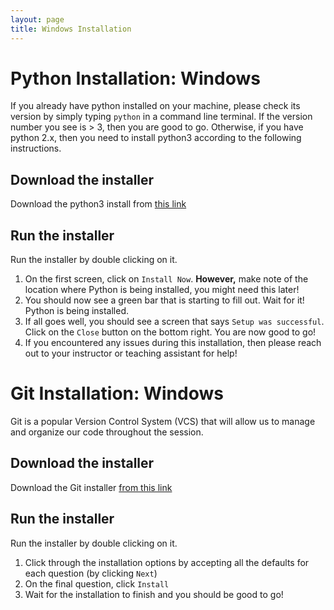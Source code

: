 ```yaml
---
layout: page
title: Windows Installation
---
```

# Python Installation: Windows

If you already have python installed on your machine, please check its version
by simply typing `python` in a command line terminal. If the version number you
see is > 3, then you are good to go. Otherwise, if you have python 2.x, then you
need to install python3 according to the following instructions. 

## Download the installer

Download the python3 install from [this
link](https://www.python.org/ftp/python/3.9.5/python-3.9.5-amd64.exe)

## Run the installer

Run the installer by double clicking on it. 

1. On the first screen, click on `Install Now`. **However,** make note of the
   location where Python is being installed, you might need this later!
2. You should now see a green bar that is starting to fill out. Wait for it!
   Python is being installed.
3. If all goes well, you should see a screen that says `Setup was successful`.
   Click on the `Close` button on the bottom right. You are now good to go!
4. If you encountered any issues during this installation, then please reach out
   to your instructor or teaching assistant for help!


# Git Installation: Windows

Git is a popular Version Control System (VCS) that will allow us to manage and
organize our code throughout the session.

## Download the installer

Download the Git installer [from this
link](https://github.com/git-for-windows/git/releases/download/v2.32.0.windows.1/Git-2.32.0-64-bit.exe)

## Run the installer

Run the installer by double clicking on it.

1. Click through the installation options by accepting all the defaults for each
   question (by clicking `Next`)
2. On the final question, click `Install`
3. Wait for the installation to finish and you should be good to go!

